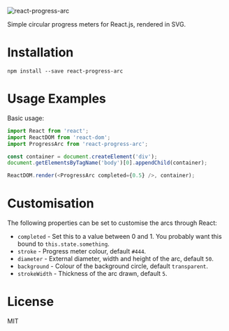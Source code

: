![react-progress-arc](https://cloud.githubusercontent.com/assets/316538/11975797/be322a88-a971-11e5-9719-adcbf2a93cca.png)

Simple circular progress meters for React.js, rendered in SVG.

Installation
============

```
npm install --save react-progress-arc
```

Usage Examples
==============

Basic usage:

```javascript
import React from 'react';
import ReactDOM from 'react-dom';
import ProgressArc from 'react-progress-arc';

const container = document.createElement('div');
document.getElementsByTagName('body')[0].appendChild(container);

ReactDOM.render(<ProgressArc completed={0.5} />, container);
```

Customisation
=============

The following properties can be set to customise the arcs through React:

+ `completed` - Set this to a value between 0 and 1. You probably want this bound to `this.state.something`.
+ `stroke` - Progress meter colour, default `#444`.
+ `diameter` - External diameter, width and height of the arc, default `50`.
+ `background` - Colour of the background circle, default `transparent`.
+ `strokeWidth` - Thickness of the arc drawn, default `5`.

License
=======
MIT
